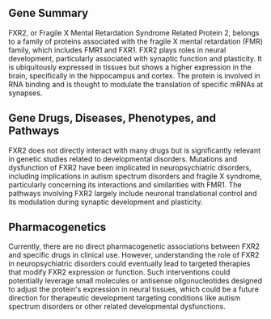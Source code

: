 ## Gene Summary
FXR2, or Fragile X Mental Retardation Syndrome Related Protein 2, belongs to a family of proteins associated with the fragile X mental retardation (FMR) family, which includes FMR1 and FXR1. FXR2 plays roles in neural development, particularly associated with synaptic function and plasticity. It is ubiquitously expressed in tissues but shows a higher expression in the brain, specifically in the hippocampus and cortex. The protein is involved in RNA binding and is thought to modulate the translation of specific mRNAs at synapses.

## Gene Drugs, Diseases, Phenotypes, and Pathways
FXR2 does not directly interact with many drugs but is significantly relevant in genetic studies related to developmental disorders. Mutations and dysfunction of FXR2 have been implicated in neuropsychiatric disorders, including implications in autism spectrum disorders and fragile X syndrome, particularly concerning its interactions and similarities with FMR1. The pathways involving FXR2 largely include neuronal translational control and its modulation during synaptic development and plasticity.

## Pharmacogenetics
Currently, there are no direct pharmacogenetic associations between FXR2 and specific drugs in clinical use. However, understanding the role of FXR2 in neuropsychiatric disorders could eventually lead to targeted therapies that modify FXR2 expression or function. Such interventions could potentially leverage small molecules or antisense oligonucleotides designed to adjust the protein's expression in neural tissues, which could be a future direction for therapeutic development targeting conditions like autism spectrum disorders or other related developmental dysfunctions.